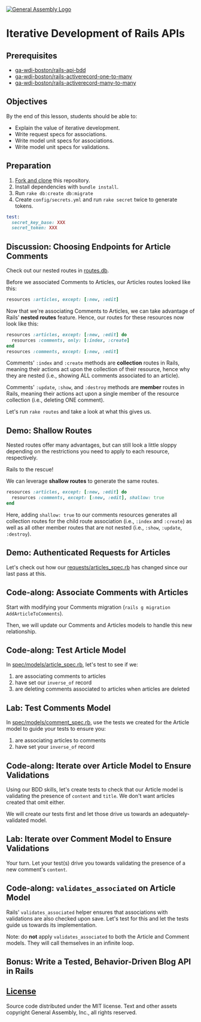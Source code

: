 [![General Assembly Logo](https://camo.githubusercontent.com/1a91b05b8f4d44b5bbfb83abac2b0996d8e26c92/687474703a2f2f692e696d6775722e636f6d2f6b6538555354712e706e67)](https://generalassemb.ly/education/web-development-immersive)

# Iterative Development of Rails APIs

## Prerequisites

-   [ga-wdi-boston/rails-api-bdd](https://github.com/ga-wdi-boston/rails-api-bdd)
-   [ga-wdi-boston/rails-activerecord-one-to-many](https://github.com/ga-wdi-boston/rails-activerecord-one-to-many)
-   [ga-wdi-boston/rails-activerecord-many-to-many](https://github.com/ga-wdi-boston/rails-activerecord-many-to-many)

## Objectives

By the end of this lesson, students should be able to:

-   Explain the value of iterative development.
-   Write request specs for associations.
-   Write model unit specs for associations.
-   Write model unit specs for validations.

## Preparation

1.  [Fork and clone](https://github.com/ga-wdi-boston/meta/wiki/ForkAndClone)
    this repository.
1.  Install dependencies with `bundle install`.
1.  Run `rake db:create db:migrate`
1.  Create `config/secrets.yml` and run `rake secret` twice to generate tokens.

  ```ruby
  test:
    secret_key_base: XXX
    secret_token: XXX
  ```

## Discussion: Choosing Endpoints for Article Comments

Check out our nested routes in [routes.db](app/config/routes.rb).

Before we associated Comments to Articles, our Articles routes looked like this:

```ruby
resources :articles, except: [:new, :edit]
```

Now that we're associating Comments to Articles, we can take advantage of
Rails' **nested routes** feature. Hence, our routes for these resources now look
like this:

```ruby
resources :articles, except: [:new, :edit] do
  resources :comments, only: [:index, :create]
end
resources :comments, except: [:new, :edit]
```

Comments' `:index` and `:create` methods are **collection** routes in Rails,
meaning their actions act upon the collection of their resource, hence why they
are nested (i.e., showing ALL comments associated to an article).

Comments' `:update`, `:show`, and `:destroy` methods are **member** routes in
Rails, meaning their actions act upon a single member of the resource
collection (i.e., deleting ONE comment).

Let's run `rake routes` and take a look at what this gives us.

## Demo: Shallow Routes

Nested routes offer many advantages, but can still look a little sloppy
depending on the restrictions you need to apply to each resource, respectively.

Rails to the rescue!

We can leverage **shallow routes** to generate the same routes.

```ruby
resources :articles, except: [:new, :edit] do
  resources :comments, except: [:new, :edit], shallow: true
end
```

Here, adding `shallow: true` to our comments resources generates all collection
routes for the child route association (i.e., `:index` and `:create`) as well
as all other member routes that are not nested (i.e., `:show`, `:update`,
`:destroy`).

## Demo: Authenticated Requests for Articles

Let's check out how our [requests/articles_spec.rb](spec/requests/articles_spec.rb)
has changed since our last pass at this.

## Code-along: Associate Comments with Articles

Start with modifying your Comments migration
(`rails g migration AddArticleToComments`).

Then, we will update our Comments and Articles models to handle this new
relationship.

## Code-along: Test Article Model

In [spec/models/article_spec.rb](spec/models/article_spec.rb), let's test to
see if we:

1.  are associating comments to articles
1.  have set our `inverse_of` record
1.  are deleting comments associated to articles when articles are deleted

## Lab: Test Comments Model

In [spec/models/comment_spec.rb](spec/models/comment_spec.rb), use the tests we
created for the Article model to guide your tests to ensure you:

1.  are associating articles to comments
1.  have set your `inverse_of` record

## Code-along: Iterate over Article Model to Ensure Validations

Using our BDD skills, let's create tests to check that our Article model is
validating the presence of `content` and `title`. We don't want articles
created that omit either.

We will create our tests first and let those drive us towards an
adequately-validated model.

## Lab: Iterate over Comment Model to Ensure Validations

Your turn. Let your test(s) drive you towards validating the presence of a new
comment's `content`.

## Code-along: `validates_associated` on Article Model

Rails' `validates_associated` helper ensures that associations with validations
are also checked upon save. Let's test for this and let the tests guide us
towards its implementation.

Note: do **not** apply `validates_associated` to both the Article and Comment
models. They will call themselves in an infinite loop.

## Bonus: Write a Tested, Behavior-Driven Blog API in Rails

## [License](LICENSE)

Source code distributed under the MIT license. Text and other assets copyright
General Assembly, Inc., all rights reserved.
